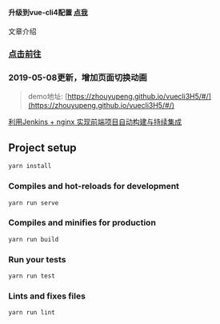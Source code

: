 
#### 升级到vue-cli4配置 [点我](https://github.com/zhouyupeng/vue-cli3-H5/tree/0.0.1)



文章介绍

### [点击前往](https://juejin.im/post/5cbf32bc6fb9a03236393379)

### 2019-05-08更新，增加页面切换动画

> demo地址: [https://zhouyupeng.github.io/vuecli3H5/#/](https://zhouyupeng.github.io/vuecli3H5/#/)

[利用Jenkins + nginx 实现前端项目自动构建与持续集成](https://juejin.im/post/5cde525b51882525f77dc0e9)

## Project setup
```
yarn install
```

### Compiles and hot-reloads for development
```
yarn run serve
```

### Compiles and minifies for production
```
yarn run build
```

### Run your tests
```
yarn run test
```
### Lints and fixes files
```
yarn run lint
```
